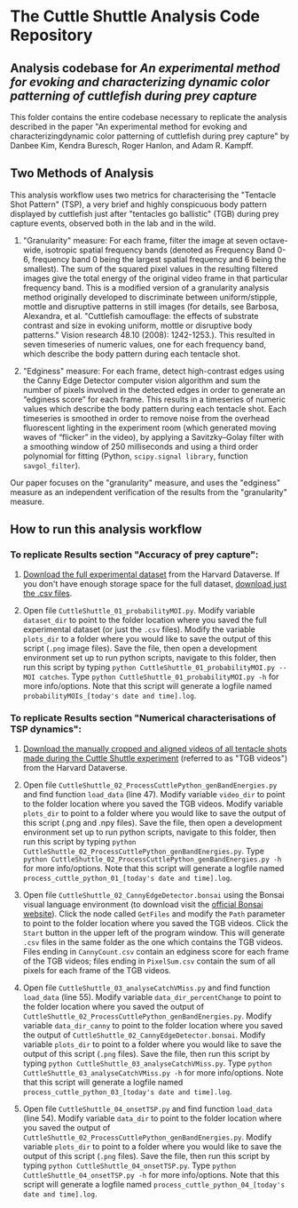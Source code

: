# The Cuttle Shuttle Analysis Code Repository

## Analysis codebase for *An experimental method for evoking and characterizing dynamic color patterning of cuttlefish during prey capture*

This folder contains the entire codebase necessary to replicate the analysis described in the paper "An experimental method for evoking and characterizingdynamic color patterning of cuttlefish during prey capture" by Danbee Kim, Kendra Buresch, Roger Hanlon, and Adam R. Kampff. 

## Two Methods of Analysis

This analysis workflow uses two metrics for characterising the "Tentacle Shot Pattern" (TSP), a very brief and highly conspicuous body pattern displayed by cuttlefish just after "tentacles go ballistic" (TGB) during prey capture events, observed both in the lab and in the wild.

1) "Granularity" measure:  For each frame, filter the image at seven octave-wide, isotropic spatial frequency bands (denoted as Frequency Band 0-6, frequency band 0 being the largest spatial frequency and 6 being the smallest).  The sum of the squared pixel values in the resulting filtered images give the total energy of the original video frame in that particular frequency band.  This is a modified version of a granularity analysis method originally developed to discriminate between uniform/stipple, mottle and disruptive patterns in still images (for details, see Barbosa, Alexandra, et al. "Cuttlefish camouflage: the effects of substrate contrast and size in evoking uniform, mottle or disruptive body patterns." Vision research 48.10 (2008): 1242-1253.). This resulted in seven timeseries of numeric values, one for each frequency band, which describe the body pattern during each tentacle shot. 

2) "Edginess" measure:  For each frame, detect high-contrast edges using the Canny Edge Detector computer vision algorithm and sum the number of pixels involved in the detected edges in order to generate an “edginess score” for each frame.  This results in a timeseries of numeric values which describe the body pattern during each tentacle shot.  Each timeseries is smoothed in order to remove noise from the overhead fluorescent lighting in the experiment room (which generated moving waves of “flicker” in the video), by applying a Savitzky–Golay filter with a smoothing window of 250 milliseconds and using a third order polynomial for fitting (Python, `scipy.signal library`, function `savgol_filter`).

Our paper focuses on the "granularity" measure, and uses the "edginess" measure as an independent verification of the results from the "granularity" measure. 

## How to run this analysis workflow

### To replicate Results section "Accuracy of prey capture":

1) [Download the full experimental dataset](https://doi.org/10.7910/DVN/DWAWJW) from the Harvard Dataverse. If you don't have enough storage space for the full dataset, [download just the .csv files](https://www.dropbox.com/sh/zzm4kk9iis3cue1/AADCdZU6GV-bMp9tUrIL-glQa?dl=0). 

2) Open file `CuttleShuttle_01_probabilityMOI.py`. Modify variable `dataset_dir` to point to the folder location where you saved the full experimental dataset (or just the `.csv` files). Modify the variable `plots_dir` to a folder where you would like to save the output of this script (`.png` image files). Save the file, then open a development environment set up to run python scripts, navigate to this folder, then run this script by typing ```python CuttleShuttle_01_probabilityMOI.py --MOI catches```. Type `python CuttleShuttle_01_probabilityMOI.py -h` for more info/options. Note that this script will generate a logfile named `probabilityMOIs_[today's date and time].log`.

### To replicate Results section "Numerical characterisations of TSP dynamics":

1) [Download the manually cropped and aligned videos of all tentacle shots made during the Cuttle Shuttle experiment](https://www.dropbox.com/sh/8jv8ngtjk8ngsas/AAAQ22UsdnWxsszJ1nDJnI8Da?dl=0) (referred to as "TGB videos") from the Harvard Dataverse. 

2) Open file `CuttleShuttle_02_ProcessCuttlePython_genBandEnergies.py` and find function `load_data` (line 47). Modify variable `video_dir` to point to the folder location where you saved the TGB videos. Modify variable `plots_dir` to point to a folder where you would like to save the output of this script (.png and .npy files). Save the file, then open a development environment set up to run python scripts, navigate to this folder, then run this script by typing ```python CuttleShuttle_02_ProcessCuttlePython_genBandEnergies.py```. Type `python CuttleShuttle_02_ProcessCuttlePython_genBandEnergies.py -h` for more info/options. Note that this script will generate a logfile named `process_cuttle_python_01_[today's date and time].log`.

3) Open file `CuttleShuttle_02_CannyEdgeDetector.bonsai` using the Bonsai visual language environment (to download visit the [official Bonsai website](https://bonsai-rx.org/)). Click the node called `GetFiles` and modify the `Path` parameter to point to the folder location where you saved the TGB videos. Click the `Start` button in the upper left of the program window. This will generate `.csv` files in the same folder as the one which contains the TGB videos. Files ending in `CannyCount.csv` contain an edginess score for each frame of the TGB videos; files ending in `PixelSum.csv` contain the sum of all pixels for each frame of the TGB videos. 

4) Open file `CuttleShuttle_03_analyseCatchVMiss.py` and find function `load_data` (line 55). Modify variable `data_dir_percentChange` to point to the folder location where you saved the output of `CuttleShuttle_02_ProcessCuttlePython_genBandEnergies.py`. Modify variable `data_dir_canny` to point to the folder location where you saved the output of `CuttleShuttle_02_CannyEdgeDetector.bonsai`. Modify variable `plots_dir` to point to a folder where you would like to save the output of this script (`.png` files). Save the file, then run this script by typing `python CuttleShuttle_03_analyseCatchVMiss.py`. Type ```python CuttleShuttle_03_analyseCatchVMiss.py -h``` for more info/options. Note that this script will generate a logfile named `process_cuttle_python_03_[today's date and time].log`.

5) Open file `CuttleShuttle_04_onsetTSP.py` and find function `load_data` (line 54). Modify variable `data_dir` to point to the folder location where you saved the output of `CuttleShuttle_02_ProcessCuttlePython_genBandEnergies.py`. Modify variable `plots_dir` to point to a folder where you would like to save the output of this script (`.png` files). Save the file, then run this script by typing ```python CuttleShuttle_04_onsetTSP.py```. Type `python CuttleShuttle_04_onsetTSP.py -h` for more info/options. Note that this script will generate a logfile named `process_cuttle_python_04_[today's date and time].log`.

